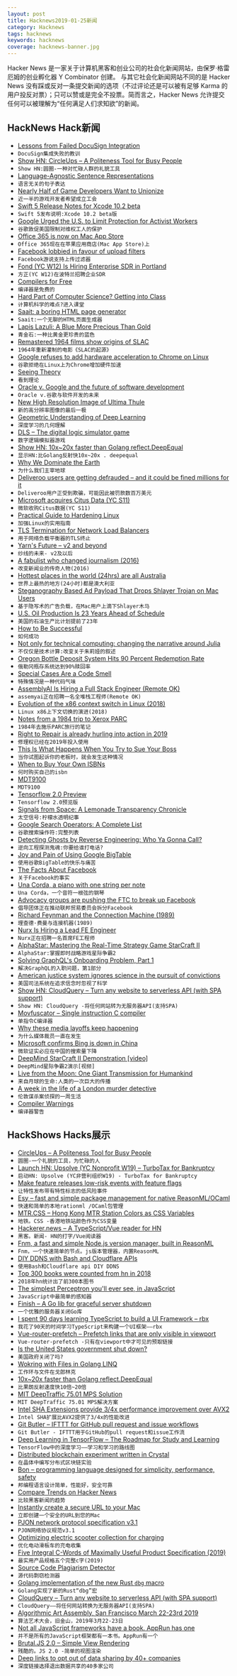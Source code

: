 ```yaml
---
layout: post
title: Hacknews2019-01-25新闻
category: Hacknews
tags: hacknews
keywords: hacknews
coverage: hacknews-banner.jpg
---
```


Hacker News 是一家关于计算机黑客和创业公司的社会化新闻网站，由保罗·格雷厄姆的创业孵化器 Y Combinator 创建。
与其它社会化新闻网站不同的是 Hacker News 没有踩或反对一条提交新闻的选项（不过评论还是可以被有足够 Karma 的用户投反对票）；只可以赞或是完全不投票。简而言之，Hacker News 允许提交任何可以被理解为“任何满足人们求知欲”的新闻。

## HackNews Hack新闻


- [Lessons from Failed DocuSign Integration](https://profsmallpine.com/writing/lessons-from-failed-docusign-integration)
- `DocuSign集成失败的教训`
- [Show HN: CircleUps – A Politeness Tool for Busy People](https://circleups.com/)
- `Show HN:圆圈-一种对忙碌人群的礼貌工具`
- [Language-Agnostic Sentence Representations](https://github.com/facebookresearch/LASER)
- `语言无关的句子表达`
- [Nearly Half of Game Developers Want to Unionize](https://www.engadget.com/2019/01/24/nearly-half-of-game-developers-want-to-unionize/)
- `近一半的游戏开发者希望成立工会`
- [Swift 5 Release Notes for Xcode 10.2 beta](https://developer.apple.com/documentation/xcode_release_notes/xcode_10_2_beta_release_notes/swift_5_release_notes_for_xcode_10_2_beta)
- `Swift 5发布说明:Xcode 10.2 beta版`
- [Google Urged the U.S. to Limit Protection for Activist Workers](https://www.bloomberg.com/news/articles/2019-01-24/google-urged-the-u-s-to-limit-protection-for-activist-workers)
- `谷歌敦促美国限制对维权工人的保护`
- [Office 365 is now on Mac App Store](https://www.apple.com/newsroom/2019/01/the-mac-app-store-welcomes-office-365/)
- `Office 365现在在苹果应用商店(Mac App Store)上`
- [Facebook lobbied in favour of upload filters](https://boingboing.net/2019/01/24/quisling-zuckermonsters.html)
- `Facebook游说支持上传过滤器`
- [Fond (YC W12) Is Hiring Enterprise SDR in Portland](https://buff.ly/2T07hQk)
- `方正(YC W12)在波特兰招聘企业SDR`
- [Compilers for Free](https://codon.com/compilers-for-free)
- `编译器是免费的`
- [Hard Part of Computer Science? Getting into Class](https://www.nytimes.com/2019/01/24/technology/computer-science-courses-college.html)
- `计算机科学的难点?进入课堂`
- [Saait: a boring HTML page generator](https://codemadness.org/saait.html)
- `Saait:一个无聊的HTML页面生成器`
- [Lapis Lazuli: A Blue More Precious Than Gold](https://hyperallergic.com/315564/lapis-lazuli-a-blue-more-precious-than-gold/)
- `青金石:一种比黄金更珍贵的蓝色`
- [Remastered 1964 films show origins of SLAC](https://www6.slac.stanford.edu/news/2019-01-16-remastered-films-show-slac-origins.aspx)
- `1964年重新灌制的电影《SLAC的起源》`
- [Google refuses to add hardware acceleration to Chrome on Linux](https://bugs.chromium.org/p/chromium/issues/detail?id=463440#c77)
- `谷歌拒绝在Linux上为Chrome增加硬件加速`
- [Seeing Theory](https://seeing-theory.brown.edu)
- `看到理论`
- [Oracle v. Google and the future of software development](https://www.blog.google/outreach-initiatives/public-policy/our-fight-protect-future-software-development/)
- `Oracle v.谷歌与软件开发的未来`
- [New High Resolution Image of Ultima Thule](http://pluto.jhuapl.edu/Galleries/Featured-Images/image.php?image_id=586)
- `新的高分辨率图像的最后一极`
- [Geometric Understanding of Deep Learning](https://arxiv.org/abs/1805.10451)
- `深度学习的几何理解`
- [DLS – The digital logic simulator game](https://makingartstudios.itch.io/dls)
- `数字逻辑模拟器游戏`
- [Show HN: 10x~20x faster than Golang reflect.DeepEqual](https://github.com/CovenantSQL/HashStablePack)
- `显示HN:比Golang反射快10x~20x . deepequal`
- [Why We Dominate the Earth](https://fs.blog/2019/01/yuval-noah-harari-dominate-earth/)
- `为什么我们主宰地球`
- [Deliveroo users are getting defrauded – and it could be fined millions for it](https://www.newstatesman.com/science-tech/security/2019/01/deliveroo-users-are-getting-defrauded-and-it-could-be-fined-millions)
- `Deliveroo用户正受到欺骗，可能因此被罚款数百万美元`
- [Microsoft acquires Citus Data (YC S11)](https://blogs.microsoft.com/blog/2019/01/24/microsoft-acquires-citus-data-re-affirming-its-commitment-to-open-source-and-accelerating-azure-postgresql-performance-and-scale/)
- `微软收购Citus数据(YC S11)`
- [Practical Guide to Hardening Linux](https://github.com/trimstray/the-practical-linux-hardening-guide)
- `加强Linux的实用指南`
- [TLS Termination for Network Load Balancers](https://aws.amazon.com/blogs/aws/new-tls-termination-for-network-load-balancers/)
- `用于网络负载平衡器的TLS终止`
- [Yarn&#39;s Future – v2 and beyond](https://github.com/yarnpkg/yarn/issues/6953)
- `纱线的未来- v2及以后`
- [A fabulist who changed journalism (2016)](https://www.cjr.org/the_feature/the_fabulist_who_changed_journalism.php)
- `改变新闻业的传奇人物(2016)`
- [Hottest places in the world (24hrs) are all Australia](http://www.ogimet.com/cgi-bin/gsynext?lang=en&amp;state=World&amp;rank=100&amp;ano=2019&amp;mes=01&amp;day=25&amp;hora=01&amp;Send=send#tmax)
- `世界上最热的地方(24小时)都是澳大利亚`
- [Steganography Based Ad Payload That Drops Shlayer Trojan on Mac Users](https://blog.confiant.com/confiant-malwarebytes-uncover-steganography-based-ad-payload-that-drops-shlayer-trojan-on-mac-cd31e885c202)
- `基于隐写术的广告负载，在Mac用户上滴下Shlayer木马`
- [U.S. Oil Production Is 23 Years Ahead of Schedule](https://www.bloomberg.com/news/articles/2019-01-24/u-s-oil-production-is-only-23-years-ahead-of-schedule-eia-says)
- `美国的石油生产比计划提前了23年`
- [How to Be Successful](http://blog.samaltman.com/how-to-be-successful)
- `如何成功`
- [Not only for technical computing: changing the narrative around Julia](https://discourse.julialang.org/t/not-only-for-technical-computing-changing-the-narrative-around-the-usecase-for-julia/19784)
- `不仅仅是技术计算:改变关于朱莉娅的叙述`
- [Oregon Bottle Deposit System Hits 90 Percent Redemption Rate](https://www.opb.org/news/article/oregon-bottle-deposit-redemption-rate-2018/)
- `俄勒冈瓶存系统达到90%赎回率`
- [Special Cases Are a Code Smell](https://blog.conjur.org/special-cases-are-a-code-smell/)
- `特殊情况是一种代码气味`
- [AssemblyAI Is Hiring a Full Stack Engineer (Remote OK)](https://angel.co/assemblyai-1/jobs/492240-full-stack-engineer-at-yc-deep-learning-company)
- `assemyai正在招聘一名全堆栈工程师(Remote OK)`
- [Evolution of the x86 context switch in Linux (2018)](http://www.maizure.org/projects/evolution_x86_context_switch_linux/)
- `Linux x86上下文切换的演进(2018)`
- [Notes from a 1984 trip to Xerox PARC](https://commandcenter.blogspot.com/2019/01/notes-from-1984-trip-to-xerox-parc.html?m=1)
- `1984年去施乐PARC旅行的笔记`
- [Right to Repair is already hurling into action in 2019](https://ifixit.org/blog/13003/right-to-repair-2019)
- `修理权已经在2019年投入使用`
- [This Is What Happens When You Try to Sue Your Boss](https://www.bloomberg.com/features/2019-arbitration-hell/)
- `当你试图起诉你的老板时，就会发生这种情况`
- [When to Buy Your Own ISBNs](https://mwl.io/archives/3982)
- `何时购买自己的isbn`
- [MDT9100](https://trmm.net/MDT9100)
- `MDT9100`
- [Tensorflow 2.0 Preview](https://www.tensorflow.org/versions/r2.0/api_docs/python/tf)
- `Tensorflow 2.0预览版`
- [Signals from Space: A Lemonade Transparency Chronicle](https://www.lemonade.com/blog/signals-from-space/)
- `太空信号:柠檬水透明纪事`
- [Google Search Operators: A Complete List](https://ahrefs.com/blog/google-advanced-search-operators/)
- `谷歌搜索操作符:完整列表`
- [Detecting Ghosts by Reverse Engineering: Who Ya Gonna Call?](https://www.eff.org/deeplinks/2019/01/detecting-ghosts-reverse-engineering-who-ya-gonna-call)
- `逆向工程探测鬼魂:你要给谁打电话?`
- [Joy and Pain of Using Google BigTable](https://syslog.ravelin.com/the-joy-and-pain-of-using-google-bigtable-4210604c75be)
- `使用谷歌BigTable的快乐与痛苦`
- [The Facts About Facebook](https://www.wsj.com/articles/the-facts-about-facebook-11548374613)
- `关于Facebook的事实`
- [Una Corda, a piano with one string per note](https://www.klavins-pianos.com/products/una-corda/)
- `Una Corda，一个音符一根弦的钢琴`
- [Advocacy groups are pushing the FTC to break up Facebook](https://www.theverge.com/2019/1/24/18195959/facebook-advocacy-groups-ftc-break-up-cambridge-analytica-scandal-data-breach)
- `倡导团体正在推动联邦贸易委员会拆分Facebook`
- [Richard Feynman and the Connection Machine (1989)](http://longnow.org/essays/richard-feynman-and-connection-machine/)
- `理查德·费曼与连接机器(1989)`
- [Nurx Is Hiring a Lead FE Engineer](https://grnh.se/ae38408e2)
- `Nurx正在招聘一名首席FE工程师`
- [AlphaStar: Mastering the Real-Time Strategy Game StarCraft II](https://deepmind.com/blog/alphastar-mastering-real-time-strategy-game-starcraft-ii/)
- `AlphaStar:掌握即时战略游戏星际争霸2`
- [Solving GraphQL&#39;s Onboarding Problem, Part 1](https://www.onegraph.com/blog/2019/01/24/How_OneGraph_onboards_users_new_to_GraphQL.html)
- `解决GraphQL的入职问题，第1部分`
- [American justice system ignores science in the pursuit of convictions](https://www.nbcnews.com/news/us-news/we-are-going-backward-how-justice-system-ignores-science-pursuit-n961256)
- `美国司法系统在追求信念时忽视了科学`
- [Show HN: CloudQuery – Turn any website to serverless API (with SPA support)](https://github.com/cloudfetch/cloudquery)
- `Show HN: CloudQuery -将任何网站转为无服务器API(支持SPA)`
- [Movfuscator – Single instruction C compiler](https://github.com/xoreaxeaxeax/movfuscator)
- `单指令C编译器`
- [Why these media layoffs keep happening](https://threadreaderapp.com/thread/1088503510184927233.html)
- `为什么媒体裁员一直在发生`
- [Microsoft confirms Bing is down in China](https://techcrunch.com/2019/01/23/microsoft-confirms-bing-is-down-in-china/)
- `微软证实必应在中国的搜索量下降`
- [DeepMind StarCraft II Demonstration [video]](https://www.twitch.tv/StarCraft)
- `DeepMind星际争霸2演示[视频]`
- [Live from the Moon: One Giant Transmission for Humankind](https://paleotronic.com/2019/01/25/live-from-the-moon-one-giant-transmission-for-mankind/)
- `来自月球的生命:人类的一次巨大的传播`
- [A week in the life of a London murder detective](https://www.bbc.co.uk/news/uk-46838618)
- `伦敦谋杀案侦探的一周生活`
- [Compiler Warnings](https://fastcompression.blogspot.com/2019/01/compiler-warnings.html)
- `编译器警告`


## HackShows Hacks展示

- [ CircleUps – A Politeness Tool for Busy People](https://circleups.com/)
- `圆圈-一个礼貌的工具，为忙碌的人`
- [Launch HN: Upsolve (YC Nonprofit W19) – TurboTax for Bankruptcy](https://news.ycombinator.com/item?id=18980861)
- `启动HN: Upsolve (YC非营利组织W19) - TurboTax for Bankruptcy`
- [ Make feature releases low-risk events with feature flags](https://www.featuremonitor.com)
- `让特性发布带有特性标志的低风险事件`
- [ Esy – fast and simple package management for native ReasonML/OCaml](https://esy.sh)
- `快速和简单的本地rationml /OCaml包管理`
- [ MTR.CSS – Hong Kong MTR Station Colors as CSS Variables](https://metrocolor.live?bug_fixed)
- `地铁。CSS -香港地铁站颜色作为CSS变量`
- [ Hackerer.news – A TypeScript/Vue reader for HN](https://hackerer.news)
- `黑客。新闻- HN的打字/Vue阅读器`
- [ Fnm, a fast and simple Node.js version manager, built in ReasonML](https://github.com/Schniz/fnm)
- `Fnm，一个快速简单的节点。js版本管理器，内置ReasonML`
- [ DIY DDNS with Bash and Cloudflare APIs](https://github.com/ctrlaltdev/DIYDDNS)
- `使用Bash和Cloudflare api DIY DDNS`
- [ Top 300 books were counted from hn in 2018](https://live.godiscourse.com/topics/bfe42101-a1df-4ac8-b656-c287a9c434cb)
- `2018年hn统计出了前300本图书`
- [ The simplest Perceptron you&#39;ll ever see, in JavaScript](https://github.com/victorqribeiro/perceptron)
- `JavaScript中最简单的感知器`
- [ Finish – A Go lib for graceful server shutdown](https://github.com/pseidemann/finish)
- `一个优雅的服务器关闭Go库`
- [ I spent 90 days learning TypeScript to build a UI Framework – rbx](https://medium.com/@dfee/introducing-rbx-8bd358197b)
- `我花了90天的时间学习TypeScript来构建一个UI框架——rbx`
- [ Vue-router-prefetch – Prefetch links that are only visible in viewport](https://github.com/egoist/vue-router-prefetch)
- `Vue-router-prefetch -只有在viewport中才可见的预取链接`
- [ Is the United States government shut down?](http://istheunitedstatesgovernmentshutdown.com/)
- `美国政府关闭了吗?`
- [ Wokring with Files in Golang LINQ](https://github.com/nukata/linq-in-go/blob/master/README.md)
- `工作环与文件在戈郎林克`
- [ 10x~20x faster than Golang reflect.DeepEqual](https://github.com/CovenantSQL/HashStablePack)
- `比果朗反射速度快10倍~20倍`
- [ MIT DeepTraffic 75.01 MPS Solution](https://github.com/gsurma/deep_traffic)
- `MIT DeepTraffic 75.01 MPS解决方案`
- [ Intel SHA Extensions provide 3/4x performance improvement over AVX2](https://github.com/minio/sha256-simd#new-support-for-intel-sha-extensions)
- `Intel SHA扩展比AVX2提供了3/4x的性能改进`
- [ Git Butler – IFTTT for GitHub pull request and issue workflows](https://www.gitbutler.com/)
- `Git Butler - IFTTT用于GitHub的pull request和issue工作流`
- [ Deep Learning in TensorFlow – The Roadmap for Study and Learning](https://github.com/astorfi/TensorFlow-Roadmap)
- `TensorFlow中的深度学习——学习和学习的路线图`
- [ Distributed blockchain experiment written in Crystal](https://github.com/oguzbilgic/zincir-crystal)
- `在晶体中编写分布式区块链实验`
- [ Bon – programming language designed for simplicity, performance, safety](https://github.com/FBMachine/bon)
- `邦编程语言设计简单，性能好，安全可靠`
- [ Compare Trends on Hacker News](https://hnprofile.com/compare?search=AWS,GCP%20|%20Google%20Cloud,Azure)
- `比较黑客新闻的趋势`
- [ Instantly create a secure URL to your Mac](https://emporter.app)
- `立即创建一个安全的URL到您的Mac`
- [ PJON network protocol specification v3.1](https://www.pjon.org/PJON-protocol-specification-v3.1.php)
- `PJON网络协议规范v3.1`
- [ Optimizing electric scooter collection for charging](https://colab.research.google.com/github/rideOS/examples/blob/master/scooters/run_scooter_simulation.ipynb)
- `优化电动滑板车的充电收集`
- [ Five Integral C-Words of Maximally Useful Product Specification (2019)](https://endian.io/theory/adject-clarity-five-integral-c-words-of-maximally-useful-product-specification-for-teams/)
- `最实用产品规格五个完整c字(2019)`
- [ Source Code Plagiarism Detector](https://zanatex.com/)
- `源代码剽窃检测器`
- [ Golang implementation of the new Rust `dbg` macro](https://github.com/tylerwince/godbg)
- `Golang实现了新的Rust“dbg”宏`
- [ CloudQuery – Turn any website to serverless API (with SPA support)](https://github.com/cloudfetch/cloudquery)
- `CloudQuery——将任何网站转换为无服务器API(支持SPA)`
- [ Algorithmic Art Assembly, San Francisco March 22-23rd 2019](https://news.ycombinator.com/item?id=18983177)
- `算法艺术大会，旧金山，2019年3月22-23日`
- [ Not all JavaScript frameworks have a book. AppRun has one](https://www.amazon.com/Practical-Application-Development-AppRun-High-Performance/dp/1484240685)
- `并不是所有的JavaScript框架都有一本书。AppRun有一个`
- [ Brutal.JS 2.0 – Simple View Rendering](https://github.com/crislin2046/brutal.js)
- `残酷的。JS 2.0 -简单的视图渲染`
- [ Deep links to opt out of data sharing by 40&#43; companies](http://simpleoptout.com/)
- `深度链接选择退出数据共享的40多家公司`


